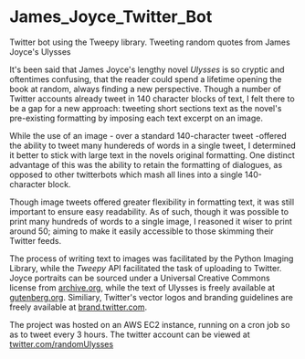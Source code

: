 # James_Joyce_Twitter_Bot
Twitter bot using the Tweepy library. Tweeting random quotes from James Joyce's Ulysses

It's been said that James Joyce's lengthy novel *Ulysses* is so cryptic and oftentimes confusing, that the reader could spend a lifetime opening the book at random, always finding a new perspective. Though a number of Twitter accounts already tweet in 140 character blocks of text, I felt there to be a gap for a new approach: tweeting short sections text as the novel's pre-existing formatting by imposing each text excerpt on an image.	

While the use of an image - over a standard 140-character tweet -offered the ability to tweet many hundereds of words in a single tweet, I determined it better to stick with large text in the novels original formatting. One distinct advantage of this was the ability to retain the formatting of dialogues, as opposed to other twitterbots which mash all lines into a single 140-character block.

Though image tweets offered greater flexibility in formatting text, it was still important to ensure easy readability. As of such, though it was possible to print many hundreds of words to a single image, I reasoned it wiser to print around 50; aiming to make it easily accessible to those skimming their Twitter feeds.

The process of writing text to images was facilitated by the Python Imaging Library, while the *Tweepy* API facilitated the task of uploading to Twitter.
Joyce portraits can be sourced under a Universal Creative Commons license from [archive.org](https://archive.org/details/JamesJoyceVariousPhotos), while the text of Ulysses is freely available at [gutenberg.org](http://www.gutenberg.org/ebooks/4300). Similiary, Twitter's vector logos and branding guidelines are freely available at [brand.twitter.com](https://brand.twitter.com/).

The project was hosted on an AWS EC2 instance, running on a cron job so as to tweet every 3 hours.
The twitter account can be viewed at [twitter.com/randomUlysses](https://twitter.com/randomUlysses)
